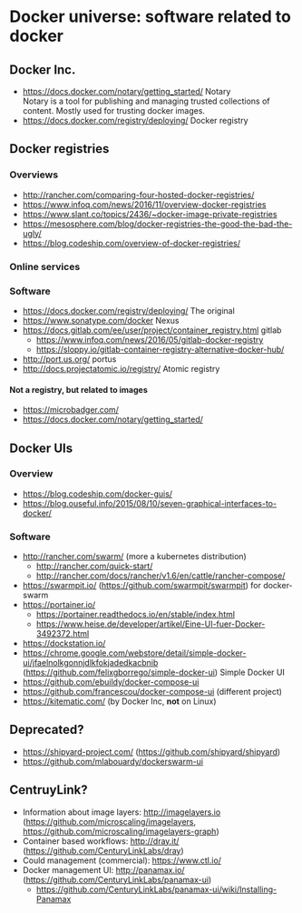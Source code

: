 # Docker universe: software related to docker 

## Docker Inc.

* https://docs.docker.com/notary/getting_started/ Notary <br/>
  Notary is a tool for publishing and managing trusted collections of content. 
  Mostly used for trusting docker images.
* https://docs.docker.com/registry/deploying/ Docker registry

## Docker registries

### Overviews

* http://rancher.com/comparing-four-hosted-docker-registries/
* https://www.infoq.com/news/2016/11/overview-docker-registries
* https://www.slant.co/topics/2436/~docker-image-private-registries
* https://mesosphere.com/blog/docker-registries-the-good-the-bad-the-ugly/
* https://blog.codeship.com/overview-of-docker-registries/

### Online services


### Software

* https://docs.docker.com/registry/deploying/ The original
* https://www.sonatype.com/docker Nexus
* https://docs.gitlab.com/ee/user/project/container_registry.html gitlab
  + https://www.infoq.com/news/2016/05/gitlab-docker-registry
  + https://sloppy.io/gitlab-container-registry-alternative-docker-hub/
* http://port.us.org/ portus
* http://docs.projectatomic.io/registry/ Atomic registry

#### Not a registry, but related to images

* https://microbadger.com/
* https://docs.docker.com/notary/getting_started/

## Docker UIs

### Overview

* https://blog.codeship.com/docker-guis/
* https://blog.ouseful.info/2015/08/10/seven-graphical-interfaces-to-docker/

### Software

* http://rancher.com/swarm/ (more a kubernetes distribution)
  + http://rancher.com/quick-start/
  + http://rancher.com/docs/rancher/v1.6/en/cattle/rancher-compose/
* https://swarmpit.io/ (https://github.com/swarmpit/swarmpit)
  for docker-swarm
* https://portainer.io/
  + https://portainer.readthedocs.io/en/stable/index.html
  + https://www.heise.de/developer/artikel/Eine-UI-fuer-Docker-3492372.html
* https://dockstation.io/
* https://chrome.google.com/webstore/detail/simple-docker-ui/jfaelnolkgonnjdlkfokjadedkacbnib
  (https://github.com/felixgborrego/simple-docker-ui)
  Simple Docker UI
* https://github.com/ebuildy/docker-compose-ui
* https://github.com/francescou/docker-compose-ui (different project)
* https://kitematic.com/ (by Docker Inc, **not** on Linux)

## Deprecated?

* https://shipyard-project.com/ (https://github.com/shipyard/shipyard)
* https://github.com/mlabouardy/dockerswarm-ui

## CentruyLink?

* Information about image layers: http://imagelayers.io
  (https://github.com/microscaling/imagelayers, https://github.com/microscaling/imagelayers-graph)
* Container based workflows: http://dray.it/ 
  (https://github.com/CenturyLinkLabs/dray)
* Could management (commercial): https://www.ctl.io/
* Docker management UI: http://panamax.io/
  (https://github.com/CenturyLinkLabs/panamax-ui)
  + https://github.com/CenturyLinkLabs/panamax-ui/wiki/Installing-Panamax
